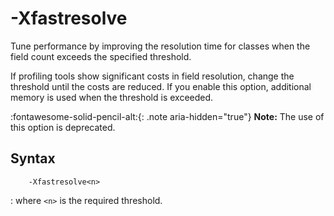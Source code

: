 <!--
* Copyright (c) 2017, 2022 IBM Corp. and others
*
* This program and the accompanying materials are made
* available under the terms of the Eclipse Public License 2.0
* which accompanies this distribution and is available at
* https://www.eclipse.org/legal/epl-2.0/ or the Apache
* License, Version 2.0 which accompanies this distribution and
* is available at https://www.apache.org/licenses/LICENSE-2.0.
*
* This Source Code may also be made available under the
* following Secondary Licenses when the conditions for such
* availability set forth in the Eclipse Public License, v. 2.0
* are satisfied: GNU General Public License, version 2 with
* the GNU Classpath Exception [1] and GNU General Public
* License, version 2 with the OpenJDK Assembly Exception [2].
*
* [1] https://www.gnu.org/software/classpath/license.html
* [2] http://openjdk.java.net/legal/assembly-exception.html
*
* SPDX-License-Identifier: EPL-2.0 OR Apache-2.0 OR GPL-2.0 WITH
* Classpath-exception-2.0 OR LicenseRef-GPL-2.0 WITH Assembly-exception
-->

# -Xfastresolve 

Tune performance by improving the resolution time for classes when the field count exceeds the specified threshold.

If profiling tools show significant costs in field resolution, change the threshold until the costs are reduced. If you enable this option, additional memory is used when the threshold is exceeded.

:fontawesome-solid-pencil-alt:{: .note aria-hidden="true"} **Note:** The use of this option is deprecated.

## Syntax

        -Xfastresolve<n>

: where `<n>` is the required threshold. 


<!-- ==== END OF TOPIC ==== xfastresolve.md ==== -->

